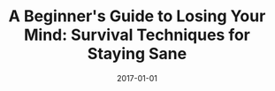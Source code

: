 ---
title: "A Beginner's Guide to Losing Your Mind: Survival Techniques for Staying Sane"
authors: 
- "Emily Reynolds"
genres:
    - "non-fiction"
    - "self-help"
date: "2017-01-01"
rating: 3
recommend: true
in_progress: false
---